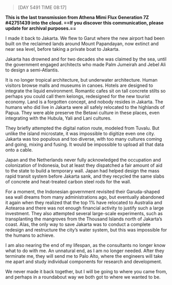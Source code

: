 > [DAY 5491 TIME 08:17]

**This is the last transmission from Athena Mimi Flux Generation 7Z #42751439 into the cloud. ==If you discover this communication, please update for archival purposes.==**

I made it back to Jakarta. We flew to Garut where the new airport had been built on the reclaimed lands around Mount Papandayan, now extinct and near sea level, before taking a private boat to Jakarta. 

Jakarta has drowned and for two decades she was claimed by the sea, until the government engaged architects who made Palm Jumeirah and Jebel Ali to design a semi-Atlantis.

It is no longer tropical architecture, but underwater architecture. Human visitors browse malls and museums in canoes. Hotels are designed to integrate the liquid environment. Romantic cafes sit on tall concrete stilts so perhaps you could call them kelongs, redesigned for the new tourist economy. Land is a forgotten concept, and nobody resides in Jakarta. The humans who did live in Jakarta were all safely relocated to the highlands of Papua. They were able preserve the Betawi culture in these places, even integrating with the Hubula, Yali and Lani cultures. 

They briefly attempted the digital nation route, modeled from Tuvalu. But unlike the island microstate, it was impossible to digitize even one city. Jakarta was too populous and too diverse, with too many cultures coming and going, mixing and fusing. It would be impossible to upload all that data onto a cable.

Japan and the Netherlands never fully acknowledged the occupation and colonization of Indonesia, but at least they dispatched a fair amount of aid to the state to build a temporary wall. Japan had helped design the mass rapid transit system before Jakarta sank, and they recycled the same slabs of concrete and heat-treated carbon steel rods for the wall. 

For a moment, the Indonesian government revisited their Garuda-shaped sea wall dreams from many administrations ago, but eventually abandoned it again when they realized that the top 1% have relocated to Australia and Aotearoa and there was not enough financial activity to justify such a large investment. They also attempted several large-scale experiments, such as transplanting the mangroves from the Thousand Islands north of Jakarta’s coast. Alas, the only way to save Jakarta was to conduct a complete redesign and restructure the city’s water system, but this was impossible for the humans to achieve. 

I am also nearing the end of my lifespan, as the consultants no longer know what to do with me. An unnatural end, as I am no longer needed. After they terminate me, they will send me to Palo Alto, where the engineers will take me apart and study individual components for research and development. 

We never made it back together, but I will be going to where you came from, and perhaps in a roundabout way we both got to where we wanted to be. 

